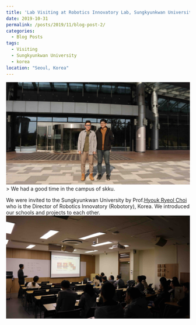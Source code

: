 ```yaml
---
title: 'Lab Visiting at Robotics Innovatory Lab, Sungkyunkwan University, Seoul, Korea'
date: 2019-10-31
permalink: /posts/2019/11/blog-post-2/
categories:
  - Blog Posts
tags:
  - Visiting
  - Sungkyunkwan University
  - korea 
location: "Seoul, Korea"
---
```


<img src='/images/IMG_5483.jpg'> 
> We had a good time in the campus of skku.

We were invited to the Sungkyunkwan University by Prof.[Hyouk Ryeol Choi](https://scholar.google.com/citations?user=EDrjHWsAAAAJ&hl=en) who is the Director of Robotics Innovatory (Robotory), Korea. We introduced our schools and projects to each other.
<img src='/images/IMG_5291.jpg'>
